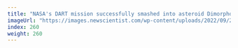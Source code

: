 ```yaml
---
title: "NASA's DART mission successfully smashed into asteroid Dimorphos"
imageUrl: "https://images.newscientist.com/wp-content/uploads/2022/09/27102233/SEI_127081233.jpg?width=600"
index: 260
weight: 260
---
```

